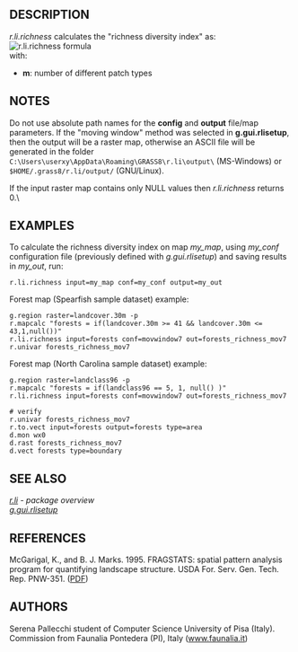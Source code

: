 ## DESCRIPTION

*r.li.richness* calculates the \"richness diversity index\" as:\
![r.li.richness formula](r_li_richness_formula.png)\
with:

-   **m**: number of different patch types

## NOTES

Do not use absolute path names for the **config** and **output**
file/map parameters. If the \"moving window\" method was selected in
**g.gui.rlisetup**, then the output will be a raster map, otherwise an
ASCII file will be generated in the folder
`C:\Users\userxy\AppData\Roaming\GRASS8\r.li\output\` (MS-Windows) or
`$HOME/.grass8/r.li/output/` (GNU/Linux).

If the input raster map contains only NULL values then *r.li.richness*
returns 0.\

## EXAMPLES

To calculate the richness diversity index on map *my_map*, using
*my_conf* configuration file (previously defined with *g.gui.rlisetup*)
and saving results in *my_out*, run:

```
r.li.richness input=my_map conf=my_conf output=my_out
```

Forest map (Spearfish sample dataset) example:

```
g.region raster=landcover.30m -p
r.mapcalc "forests = if(landcover.30m >= 41 && landcover.30m <= 43,1,null())"
r.li.richness input=forests conf=movwindow7 out=forests_richness_mov7
r.univar forests_richness_mov7
```

Forest map (North Carolina sample dataset) example:

```
g.region raster=landclass96 -p
r.mapcalc "forests = if(landclass96 == 5, 1, null() )"
r.li.richness input=forests conf=movwindow7 out=forests_richness_mov7

# verify
r.univar forests_richness_mov7
r.to.vect input=forests output=forests type=area
d.mon wx0
d.rast forests_richness_mov7
d.vect forests type=boundary
```

## SEE ALSO

*[r.li](r.li.html) - package overview\
[g.gui.rlisetup](g.gui.rlisetup.html)*

## REFERENCES

McGarigal, K., and B. J. Marks. 1995. FRAGSTATS: spatial pattern
analysis program for quantifying landscape structure. USDA For. Serv.
Gen. Tech. Rep. PNW-351. ([PDF](http://treesearch.fs.fed.us/pubs/3064))

## AUTHORS

Serena Pallecchi student of Computer Science University of Pisa
(Italy).\
Commission from Faunalia Pontedera (PI), Italy (www.faunalia.it)
